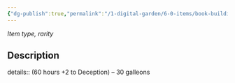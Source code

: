 ```yaml
---
{"dg-publish":true,"permalink":"/1-digital-garden/6-0-items/book-building-wizarding-bridges-and-we-don-t-mean-literally/","tags":["#item","#mundane","#book"]}
---
```


*Item type, rarity*

## Description

details:: (60 hours +2 to Deception) – 30 galleons